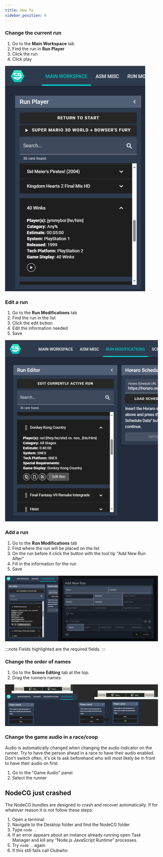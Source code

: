 ```yaml
---
title: How To
sidebar_position: 0
---
```


### Change the current run

1. Go to the **Main Workspace** tab
2. Find the run in **Run Player**
3. Click the run
4. Click play

![Change Run](./change-run.png)

### Edit a run

1. Go to the **Run Modifications** tab
2. Find the run in the list
3. Click the edit button
4. Edit the information needed
5. Save

![Edit Run](./edit-run.png)

### Add a run

1. Go to the **Run Modifications** tab
2. Find where the run will be placed on the list
3. On the run before it click the button with the tool tip "Add New Run After"
4. Fill in the information for the run
5. Save

![New Run](./new-run.png)

:::note
Fields highlighted are the required fields.
:::

### Change the order of names

1. Go to the **Scene Editing** tab at the top.
2. Drag the runners names

![Change runner name order](./change-name-order.png)

### Change the game audio in a race/coop

Audio is automatically changed when changing the audio indicator on the runner. Try to have the person ahead in a race to have their audio enabled. Don't switch often, it's ok to ask beforehand who will most likely be in front to have their audio on first.

1. Go to the "Game Audio" panel
2. Select the runner

## NodeCG just crashed

The NodeCG bundles are designed to crash and recover automatically. If for whatever reason it is not follow these steps:

1. Open a terminal
2. Navigate to the Desktop folder and find the NodeCG folder
3. Type `node .`
4. If an error appears about an instance already running open Task Manager and kill any "Node.js JavaScript Runtime" processes.
5. Try `node .` again
6. If this still fails call Clubwho
